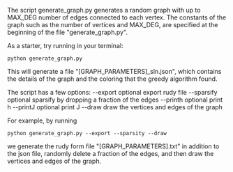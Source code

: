 The script generate_graph.py generates a random graph with up to MAX_DEG 
number of edges connected to each vertex. The constants of the graph such as 
the number of vertices and MAX_DEG, are specified at the beginning of the 
file "generate_graph.py".

As a starter, try running in your terminal:

	python generate_graph.py

This will generate a file "[GRAPH_PARAMETERS]_sln.json", which contains the 
details of the graph and the coloring that the greedy algorithm found. 

The script has a few options:
  --export    optional export rudy file
  --sparsify  optional sparsify by dropping a fraction of the edges
  --printh    optional print h
  --printJ    optional print J
  --draw      draw the vertices and edges of the graph

For example, by running

	python generate_graph.py --export --sparsity --draw

we generate the rudy form file "[GRAPH_PARAMETERS].txt" in addition to the json file, 
randomly delete a fraction of the edges, and then draw the vertices and edges 
of the graph. 